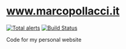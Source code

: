 # www.marcopollacci.it

[![Total alerts](https://img.shields.io/lgtm/alerts/g/marcopollacci/www.marcopollacci.it-next.svg?logo=lgtm&logoWidth=18)](https://lgtm.com/projects/g/marcopollacci/www.marcopollacci.it-next/alerts/)
[![Build Status](https://app.travis-ci.com/marcopollacci/www.marcopollacci.it-next.svg?branch=master)](https://app.travis-ci.com/marcopollacci/www.marcopollacci.it-next)

Code for my personal website
